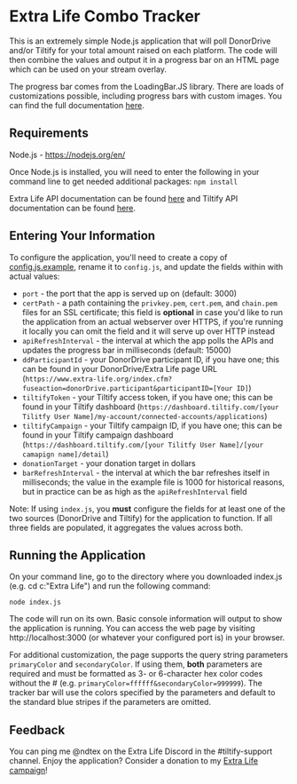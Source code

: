 # Extra Life Combo Tracker
This is an extremely simple Node.js application that will poll DonorDrive and/or Tiltify for your total amount raised on each platform. The code will then combine the values and output it in a progress bar on an HTML page which can be used on your stream overlay.

The progress bar comes from the LoadingBar.JS library. There are loads of customizations possible, including progress bars with custom images. You can find the full documentation [here](https://loading.io/progress/).

## Requirements
Node.js - https://nodejs.org/en/

Once Node.js is installed, you will need to enter the following in your command line to get needed additional packages: `npm install`

Extra Life API documentation can be found [here](https://github.com/ammuench/extra-life-api) and Tiltify API documentation can be found [here](https://github.com/daniellockard/tiltify-api-client).

## Entering Your Information
To configure the application, you'll need to create a copy of [config.js.example](config.js.example), rename it to `config.js`, and update the fields within with actual values:

* `port` - the port that the app is served up on (default: 3000)
* `certPath` - a path containing the `privkey.pem`, `cert.pem`, and `chain.pem` files for an SSL certificate; this field is **optional** in case you'd like to run the application from an actual webserver over HTTPS, if you're running it locally you can omit the field and it will serve up over HTTP instead
* `apiRefreshInterval` - the interval at which the app polls the APIs and updates the progress bar in milliseconds (default: 15000)
* `ddParticipantId` - your DonorDrive participant ID, if you have one; this can be found in your DonorDrive/Extra Life page URL (`https://www.extra-life.org/index.cfm?fuseaction=donorDrive.participant&participantID=[Your ID]`)
* `tiltifyToken` - your Tiltify access token, if you have one; this can be found in your Tiltify dashboard (`https://dashboard.tiltify.com/[your Tilitfy User Name]/my-account/connected-accounts/applications`)
* `tiltifyCampaign` - your Tiltify campaign ID, if you have one; this can be found in your Tiltify campaign dashboard (`https://dashboard.tiltify.com/[your Tilitfy User Name]/[your camapign name]/detail`)
* `donationTarget` - your donation target in dollars
* `barRefreshInterval` - the interval at which the bar refreshes itself in milliseconds; the value in the example file is 1000 for historical reasons, but in practice can be as high as the `apiRefreshInterval` field

Note: If using `index.js`, you **must** configure the fields for at least one of the two sources (DonorDrive and Tiltify) for the application to function. If all three fields are populated, it aggregates the values across both.

## Running the Application
On your command line, go to the directory where you downloaded index.js (e.g. cd c:\"Extra Life") and run the following command:

`node index.js`

The code will run on its own. Basic console information will output to show the application is running. You can access the web page by visiting http://localhost:3000 (or whatever your configured port is) in your browser.

For additional customization, the page supports the query string parameters `primaryColor` and `secondaryColor`. If using them, **both** parameters are required and must be formatted as 3- or 6-character hex color codes without the # (e.g. `primaryColor=ffffff&secondaryColor=999999`). The tracker bar will use the colors specified by the parameters and default to the standard blue stripes if the parameters are omitted.

## Feedback
You can ping me @ndtex on the Extra Life Discord in the #tiltify-support channel. Enjoy the application? Consider a donation to my [Extra Life campaign](https://gamin4aven.com)!
